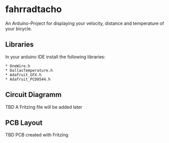 # fahrradtacho
An Arduino-Project for displaying your velocity, distance and temperature of your bicycle.

## Libraries

In your arduino IDE install the following libraries:

    * OneWire.h
    * DallasTemperature.h
    * Adafruit_GFX.h
    * Adafruit_PCD8544.h

## Circuit Diagramm

TBD A Fritzing file will be added later

## PCB Layout

TBD PCB created with Fritzing

